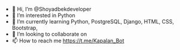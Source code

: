 - 👋 Hi, I’m @Shoyadbekdeveloper
- 👀 I’m interested in Python
- 🌱 I’m currently learning Python, PostgreSQL, Django, HTML, CSS, Bootstrap, 
- 💞️ I’m looking to collaborate on 
- 📫 How to reach me https://t.me/Kapalan_Bot

<!---
Shoyadbekdeveloper/Shoyadbekdeveloper is a ✨ special ✨ repository because its `README.md` (this file) appears on your GitHub profile.
You can click the Preview link to take a look at your changes.
--->
